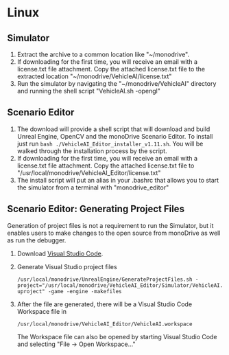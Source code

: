 # Linux

## Simulator

  1. Extract the archive to a common location like "~/monodrive".
  1. If downloading for the first time, you will receive an email with a license.txt file attachment. Copy the attached license.txt file to the extracted location "~/monodrive/VehicleAI/license.txt"
  1. Run the simulator by navigating the "~/monodrive/VehicleAI" directory and running the shell script "VehicleAI.sh -opengl"

## Scenario Editor

  1. The download will provide a shell script that will download and build Unreal Engine, OpenCV and the monoDrive Scenario Editor. To install just run `bash ./VehicleAI_Editor_installer_v1.11.sh`. You will be walked through the installation process by the script.
  1. If downloading for the first time, you will receive an email with a license.txt file attachment. Copy the attached license.txt file to "/usr/local/monodrive/VehicleAI_Editor/license.txt"
  1. The install script will put an alias in your .bashrc that allows you to start the simulator from a terminal with "monodrive_editor"


## Scenario Editor: Generating Project Files

Generation of project files is not a requirement to run the Simulator, but it enables users to make changes to the open source from monoDrive as well as run the debugger.

1. Download [Visual Studio Code](https://code.visualstudio.com/).

1. Generate Visual Studio project files

    `/usr/local/monodrive/UnrealEngine/GenerateProjectFiles.sh -project="/usr/local/monodrive/VehicleAI_Editor/Simulator/VehicleAI.uproject" -game -engine -makefiles`

1. After the file are generated, there will be a Visual Studio Code Workspace file in 

    `/usr/local/monodrive/VehicleAI_Editor/VehicleAI.workspace`

    The Workspace file can also be opened by starting Visual Studio Code and selecting "File -> Open Workspace..."

<p>&nbsp;</p>